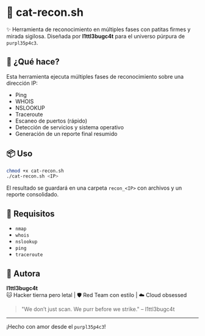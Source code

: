 # 🐾 cat-recon.sh

✨ Herramienta de reconocimiento en múltiples fases con patitas firmes y mirada sigilosa. Diseñada por **l1ttl3bugc4t** para el universo púrpura de `purpl35p4c3`.

## 🌸 ¿Qué hace?

Esta herramienta ejecuta múltiples fases de reconocimiento sobre una dirección IP:

- Ping
- WHOIS
- NSLOOKUP
- Traceroute
- Escaneo de puertos (rápido)
- Detección de servicios y sistema operativo
- Generación de un reporte final resumido

## 📦 Uso

```bash
chmod +x cat-recon.sh
./cat-recon.sh <IP>
```

El resultado se guardará en una carpeta `recon_<IP>` con archivos y un reporte consolidado.

## 💜 Requisitos

- `nmap`
- `whois`
- `nslookup`
- `ping`
- `traceroute`

## 🧙 Autora

**l1ttl3bugc4t**  
🐱 Hacker tierna pero letal | 🛡️ Red Team con estilo | ☁️ Cloud obsessed

> "We don’t just scan. We purr before we strike." – l1ttl3bugc4t

---

¡Hecho con amor desde el `purpl35p4c3`!
